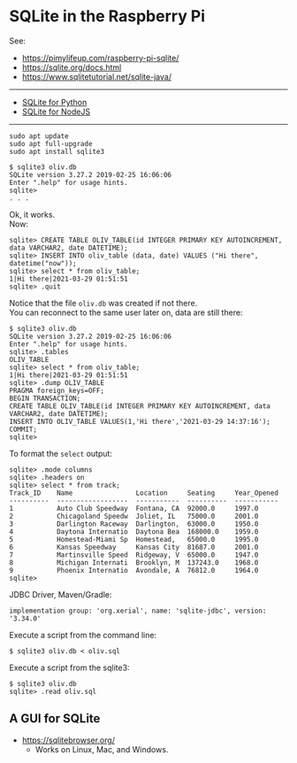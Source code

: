 # SQLite in the Raspberry Pi

See:
- <https://pimylifeup.com/raspberry-pi-sqlite/>
- <https://sqlite.org/docs.html>
- <https://www.sqlitetutorial.net/sqlite-java/>
---
- [SQLite for Python](https://www.pythoncentral.io/introduction-to-sqlite-in-python/)
- [SQLite for NodeJS](https://www.sqlitetutorial.net/sqlite-nodejs/connect/)
---
```
sudo apt update
sudo apt full-upgrade
sudo apt install sqlite3
```

```
$ sqlite3 oliv.db
SQLite version 3.27.2 2019-02-25 16:06:06
Enter ".help" for usage hints.
sqlite>
. . . 
```
Ok, it works.  
Now:
```
sqlite> CREATE TABLE OLIV_TABLE(id INTEGER PRIMARY KEY AUTOINCREMENT, data VARCHAR2, date DATETIME);
sqlite> INSERT INTO oliv_table (data, date) VALUES ("Hi there", datetime("now"));
sqlite> select * from oliv_table;
1|Hi there|2021-03-29 01:51:51
sqlite> .quit
```
Notice that the file `oliv.db` was created if not there.  
You can reconnect to the same user later on, data are still there:
```
$ sqlite3 oliv.db
SQLite version 3.27.2 2019-02-25 16:06:06
Enter ".help" for usage hints.
sqlite> .tables
OLIV_TABLE
sqlite> select * from oliv_table;
1|Hi there|2021-03-29 01:51:51
sqlite> .dump OLIV_TABLE
PRAGMA foreign_keys=OFF;
BEGIN TRANSACTION;
CREATE TABLE OLIV_TABLE(id INTEGER PRIMARY KEY AUTOINCREMENT, data VARCHAR2, date DATETIME);
INSERT INTO OLIV_TABLE VALUES(1,'Hi there','2021-03-29 14:37:16');
COMMIT;
sqlite> 
```
To format the `select` output:
```
sqlite> .mode columns
sqlite> .headers on
sqlite> select * from track;
Track_ID    Name                Location     Seating     Year_Opened
----------  ------------------  -----------  ----------  -----------
1           Auto Club Speedway  Fontana, CA  92000.0     1997.0     
2           Chicagoland Speedw  Joliet, IL   75000.0     2001.0     
3           Darlington Raceway  Darlington,  63000.0     1950.0     
4           Daytona Internatio  Daytona Bea  168000.0    1959.0     
5           Homestead-Miami Sp  Homestead,   65000.0     1995.0     
6           Kansas Speedway     Kansas City  81687.0     2001.0     
7           Martinsville Speed  Ridgeway, V  65000.0     1947.0     
8           Michigan Internati  Brooklyn, M  137243.0    1968.0     
9           Phoenix Internatio  Avondale, A  76812.0     1964.0     
sqlite> 
```

JDBC Driver, Maven/Gradle:
```
implementation group: 'org.xerial', name: 'sqlite-jdbc', version: '3.34.0'
```

Execute a script from the command line:
```
$ sqlite3 oliv.db < oliv.sql
```
Execute a script from the sqlite3:
```
$ sqlite3 oliv.db
sqlite> .read oliv.sql
```

## A GUI for SQLite

- <https://sqlitebrowser.org/>
    - Works on Linux, Mac, and Windows.


